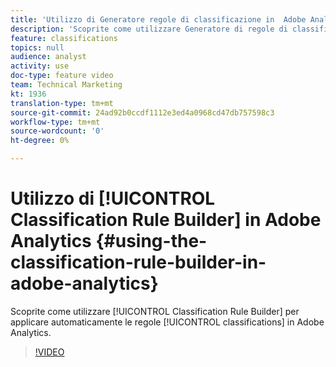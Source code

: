 ```yaml
---
title: 'Utilizzo di Generatore regole di classificazione in  Adobe Analytics '
description: 'Scoprite come utilizzare Generatore di regole di classificazione per applicare automaticamente in  Adobe Analytics classificazioni basate su regole. '
feature: classifications
topics: null
audience: analyst
activity: use
doc-type: feature video
team: Technical Marketing
kt: 1936
translation-type: tm+mt
source-git-commit: 24ad92b0ccdf1112e3ed4a0968cd47db757598c3
workflow-type: tm+mt
source-wordcount: '0'
ht-degree: 0%

---
```



# Utilizzo di [!UICONTROL Classification Rule Builder] in  Adobe Analytics {#using-the-classification-rule-builder-in-adobe-analytics}

Scoprite come utilizzare [!UICONTROL Classification Rule Builder] per applicare automaticamente le regole [!UICONTROL classifications] in  Adobe Analytics.

>[!VIDEO](https://video.tv.adobe.com/v/25884?quality=12)
